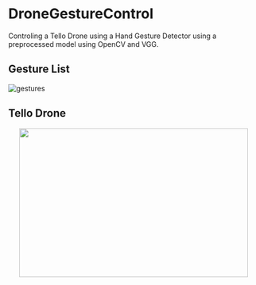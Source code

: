 # DroneGestureControl
Controling a Tello Drone using a Hand Gesture Detector using a preprocessed model using OpenCV and VGG.

## Gesture List
![gestures](https://miro.medium.com/max/1400/0*az-wcj3bJfqr50l6.jpg)

## Tello Drone
<p align="center">
  <img width="460" height="300" src="https://images-na.ssl-images-amazon.com/images/I/71qD7nkLeyL._AC_SX466_.jpg">
</p>
